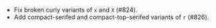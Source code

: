  * Fix broken curly variants of `x` and `X` (#824).
 * Add compact-serifed and compact-top-serifed variants of `r` (#826).